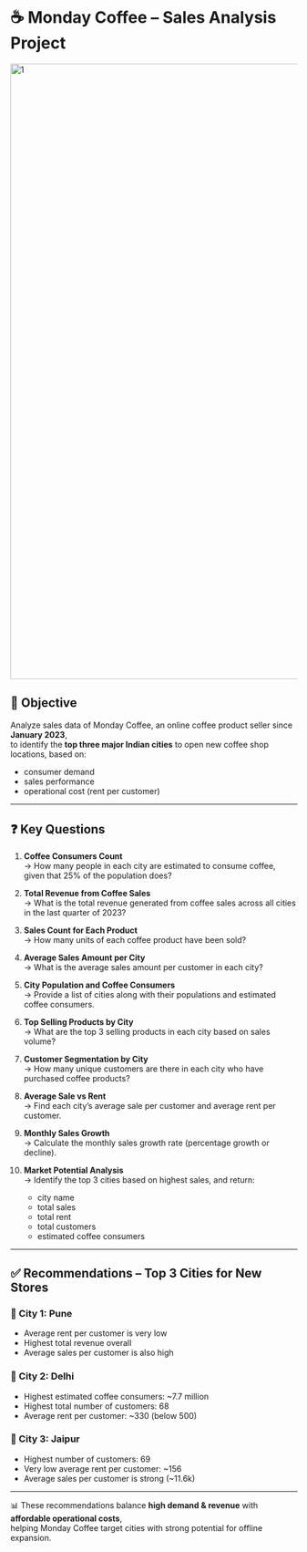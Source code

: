# ☕ Monday Coffee – Sales Analysis Project
<img width="1920" height="1080" alt="1" src="https://github.com/user-attachments/assets/4327bbd0-e483-4099-88e9-461cc021b707" />


## 🎯 **Objective**
Analyze sales data of Monday Coffee, an online coffee product seller since **January 2023**,  
to identify the **top three major Indian cities** to open new coffee shop locations, based on:
- consumer demand
- sales performance
- operational cost (rent per customer)

---

## ❓ **Key Questions**
1. **Coffee Consumers Count**  
   → How many people in each city are estimated to consume coffee, given that 25% of the population does?

2. **Total Revenue from Coffee Sales**  
   → What is the total revenue generated from coffee sales across all cities in the last quarter of 2023?

3. **Sales Count for Each Product**  
   → How many units of each coffee product have been sold?

4. **Average Sales Amount per City**  
   → What is the average sales amount per customer in each city?

5. **City Population and Coffee Consumers**  
   → Provide a list of cities along with their populations and estimated coffee consumers.

6. **Top Selling Products by City**  
   → What are the top 3 selling products in each city based on sales volume?

7. **Customer Segmentation by City**  
   → How many unique customers are there in each city who have purchased coffee products?

8. **Average Sale vs Rent**  
   → Find each city’s average sale per customer and average rent per customer.

9. **Monthly Sales Growth**  
   → Calculate the monthly sales growth rate (percentage growth or decline).

10. **Market Potential Analysis**  
    → Identify the top 3 cities based on highest sales, and return:
    - city name
    - total sales
    - total rent
    - total customers
    - estimated coffee consumers

---

## ✅ **Recommendations – Top 3 Cities for New Stores**

### 🥇 City 1: **Pune**
- Average rent per customer is very low
- Highest total revenue overall
- Average sales per customer is also high

### 🥈 City 2: **Delhi**
- Highest estimated coffee consumers: ~7.7 million
- Highest total number of customers: 68
- Average rent per customer: ~330 (below 500)

### 🥉 City 3: **Jaipur**
- Highest number of customers: 69
- Very low average rent per customer: ~156
- Average sales per customer is strong (~11.6k)

---

📊 These recommendations balance **high demand & revenue** with **affordable operational costs**,  
helping Monday Coffee target cities with strong potential for offline expansion.
